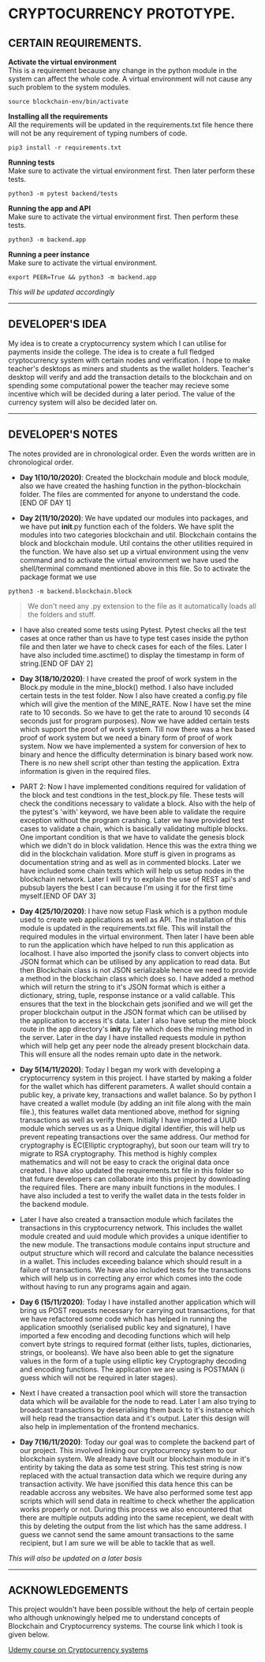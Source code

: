 # CRYPTOCURRENCY PROTOTYPE.

## CERTAIN REQUIREMENTS.


**Activate the virtual environment**
<br>
This is a requirement because any change in the python module in the system can affect the whole code. A virtual environment will not cause any such problem to the system modules.
```
source blockchain-env/bin/activate
```

**Installing all the requirements**
<br>
All the requirements will be updated in the requirements.txt file hence there will not be any requirement of typing numbers of code.
```
pip3 install -r requirements.txt
```

**Running tests**
<br>
Make sure to activate the virtual environment first. Then later perform these tests.
```
python3 -m pytest backend/tests
```

**Running the app and API**
<br>
Make sure to activate the virtual environment first. Then perform these tests.
```
python3 -m backend.app
```

**Running a peer instance**
<br>
Make sure to activate the virtual environment.
```
export PEER=True && python3 -m backend.app
```

*This will be updated accordingly*
___
## DEVELOPER'S IDEA
My idea is to create a cryptocurrency system which I can utilise for payments inside the college. The idea is to create a full fledged cryptocurrency system with certain nodes and verification. I hope to make teacher's desktops as miners and students as the wallet holders. Teacher's desktop will verify and add the transaction details to the blockchain and on spending some computational power the teacher may recieve some incentive which will be decided during a later period. The value of the currency system will also be decided later on.
___
## DEVELOPER'S NOTES 

The notes provided are in chronological order. Even the words written are in chronological order.
<br>

- **Day 1(10/10/2020)**: Created the blockchain module and block module, also we have created the hashing function in the python-blockchain folder. The files are commented for anyone to understand the code.[END OF DAY 1]

- **Day 2(11/10/2020)**: We have updated our modules into packages, and we have put __init__.py function each of the folders. We have split the modules into two categories blockchain and util. Blockchain contains the block and blockchain module. Util contains the other utilities required in the function. We have also set up a virtual environment using the venv command and to activate the virtual environment we have used the shell/terminal command mentioned above in this file.
So to activate the package format we use
```
python3 -m backend.blockchain.block
```
>We don't need any .py extension to the file as it automatically loads all the folders and stuff.

- I have also created some tests using Pytest. Pytest checks all the test cases at once rather than us have to type test cases inside the python file and then later we have to check cases for each of the files. Later I have also included time.asctime() to display the timestamp in form of string.[END OF DAY 2]

- **Day 3(18/10/2020)**: I have created the proof of work system in the Block.py module in the mine_block() method. I also have included certain tests in the test folder. Now I also have created a config.py file which will give the mention of the MINE_RATE. Now I have set the mine rate to 10 seconds. So we have to get the rate to around 10 seconds (4 seconds just for program purposes). Now we have added certain tests which support the proof of work system. Till now there was a hex based proof of work system but we need a binary form of proof of work system.
Now we have implemented a system for conversion of hex to binary and hence the difficulty determination is binary based work now. There is no new shell script other than testing the application.
Extra information is given in the required files.

- PART 2: Now I have implemented conditions required for validation of the block and test condtions in the test_block.py file. These tests will check the conditions necessary to validate a block. Also with the help of the pytest's 'with' keyword, we have been able to validate the require exception without the program crashing. Later we have provided test cases to validate a chain, which is basically validating multiple blocks. One important condition is that we have to validate the genesis block which we didn't do in block validation. Hence this was the extra thing we did in the blockchain validation. More stuff is given in programs as documentation string and as well as in commented blocks. Later we have included some chain texts which will help us setup nodes in the blockchain network. Later I will try to explain the use of REST api's and pubsub layers the best I can because I'm using it for the first time myself.[END OF DAY 3]

- **Day 4(25/10/2020)**: I have now setup Flask which is a python module used to create web applications as well as API. The installation of this module is updated in the requirements.txt file. This will install the required modules in the virtual environment. Then later I have been able to run the application which have helped to run this application as localhost. I have also imported the jsonify class to convert objects into JSON format which can be utilised by any application to read data. But then Blockchain class is not JSON serializable hence we need to provide a method in the blockchain class which does so. I have added a method which will return the string to it's JSON format which is either a dictionary, string, tuple, response instance or a valid callable. This ensures that the text in the blockchain gets jsonified and we will get the proper blockchain output in the JSON format which can be utilised by the application to access it's data. Later I also have setup the mine block route in the app directory's __init__.py file which does the mining method in the server. Later in the day I have installed requests module in python which will help get any peer node the already present blockchain data. This will ensure all the nodes remain upto date in the network.

- **Day 5(14/11/2020)**: Today I began my work with developing a cryptocurrency system in this project. I have started by making a folder for the wallet which has different parameters. A wallet should contain a public key, a private key, transactions and wallet balance. So by python I have created a wallet module (by adding an init file along with the main file.), this features wallet data mentioned above, method for signing transactions as well as verify them. Initially I have imported a UUID module which serves us as a Unique digital identifier, this will help us prevent repeating transactions over the same address. Our method for cryptography is EC(Elliptic cryptography), but soon our team will try to migrate to RSA cryptography. This method is highly complex mathematics and will not be easy to crack the original data once created. I have also updated the requirements.txt file in this folder so that future developers can collaborate into this project by downloading the required files. There are many inbuilt functions in the modules. I have also included a test to verify the wallet data in the tests folder in the backend module. 

- Later I have also created a transaction module which facilates the transactions in this cryptocurrency network. This includes the wallet module created and uuid module which provides a unique identifier to the new module. The transactions module contains input structure and output structure which will record and calculate the balance necessities in a wallet. This includes exceeding balance which should result in a failure of transactions. We have also included tests for the transactions which will help us in correcting any error which comes into the code without having to run any programs again and again.

- **Day 6 (15/11/2020)**: Today I have installed another application which will bring us POST requests necessary for carrying out transactions, for that we have refactored some code which has helped in running the application smoothly (serialised public key and signature), I have imported a few encoding and decoding functions which will help convert byte strings to required format (either lists, tuples, dictionaries, strings, or booleans). We have also been able to get the signature values in the form of a tuple using elliptic key Cryptography decoding and encoding functions. The application we are using is POSTMAN (i guess which will not be required in later stages).

- Next I have created a transaction pool which will store the transaction data which will be available for the node to read. Later I am also trying to broadcast transactions by deserialising them back to it's instance which will help read the transaction data and it's output. Later this design will also help in implementation of the frontend mechanics.

- **Day 7(16/11/2020)**: Today our goal was to complete the backend part of our project. This involved linking our cryptocurrency system to our blockchain system. We already have built our blockchain module in it's entirity by taking the data as some test string. This test string is now replaced with the actual transaction data which we require during any transaction activity. We have jsonified this data hence this can be readable accross any websites. We have also performed some test app scripts which will send data in realtime to check whether the application works properly or not. During this process we also encountered that there are multiple outputs adding into the same recepient, we dealt with this by deleting the output from the list which has the same address. I guess we cannot send the same amount transactions to the same recipient, but I am sure we will be able to tackle that as well.

*This will also be updated on a later basis*
___
## ACKNOWLEDGEMENTS

This project wouldn't have been possible without the help of certain people who although unknowingly helped me to understand concepts of Blockchain and Cryptocurrency systems. The course link which I took is given below.

[Udemy course on Cryptocurrency systems](https://www.udemy.com/share/102sB6AEAec15UQ3wJ/)